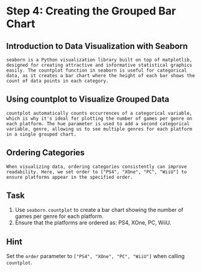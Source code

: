 # Step 4: Creating the Grouped Bar Chart

## Introduction to Data Visualization with Seaborn
    seaborn is a Python visualization library built on top of matplotlib, designed for creating attractive and informative statistical graphics easily. The countplot function in seaborn is useful for categorical data, as it creates a bar chart where the height of each bar shows the count of data points in each category.

## Using countplot to Visualize Grouped Data
    countplot automatically counts occurrences of a categorical variable, which is why it's ideal for plotting the number of games per genre on each platform. The hue parameter is used to add a second categorical variable, genre, allowing us to see multiple genres for each platform in a single grouped chart.

## Ordering Categories
    When visualizing data, ordering categories consistently can improve readability. Here, we set order to ["PS4", "XOne", "PC", "WiiU"] to ensure platforms appear in the specified order.


## Task
1. Use `seaborn.countplot` to create a bar chart showing the number of games per genre for each platform.
2. Ensure that the platforms are ordered as: PS4, XOne, PC, WiiU.

## Hint
Set the `order` parameter to `["PS4", "XOne", "PC", "WiiU"]` when calling `countplot`.
